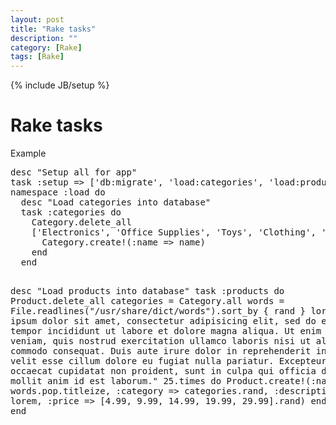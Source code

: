 ```yaml
---
layout: post
title: "Rake tasks"
description: ""
category: [Rake]
tags: [Rake]
---
```

{% include JB/setup %}

<h1 class="sectionedit1" id="rake_tasks">Rake tasks</h1>
<div class="level1">

<p>
Example
</p>
<pre class="code">desc &quot;Setup all for app&quot;
task :setup =&gt; [&#039;db:migrate&#039;, &#039;load:categories&#039;, &#039;load:products&#039;]
namespace :load do
  desc &quot;Load categories into database&quot;
  task :categories do
    Category.delete_all
    [&#039;Electronics&#039;, &#039;Office Supplies&#039;, &#039;Toys&#039;, &#039;Clothing&#039;, &#039;Groceries&#039;].each do |name|
      Category.create!(:name =&gt; name)
    end
  end

  desc &quot;Load products into database&quot;
  task :products do
    Product.delete_all
    categories = Category.all
    words = File.readlines(&quot;/usr/share/dict/words&quot;).sort_by { rand }
    lorem = &quot;Lorem ipsum dolor sit amet, consectetur adipisicing elit, sed do eiusmod tempor incididunt ut labore et dolore magna aliqua. Ut enim ad minim veniam, quis nostrud exercitation ullamco laboris nisi ut aliquip ex ea commodo consequat. Duis aute irure dolor in reprehenderit in voluptate velit esse cillum dolore eu fugiat nulla pariatur. Excepteur sint occaecat cupidatat non proident, sunt in culpa qui officia deserunt mollit anim id est laborum.&quot;
    25.times do
      Product.create!(:name =&gt; words.pop.titleize, :category =&gt; categories.rand, :description =&gt; lorem, :price =&gt; [4.99, 9.99, 14.99, 19.99, 29.99].rand)
    end
  end
end</pre>

</div>